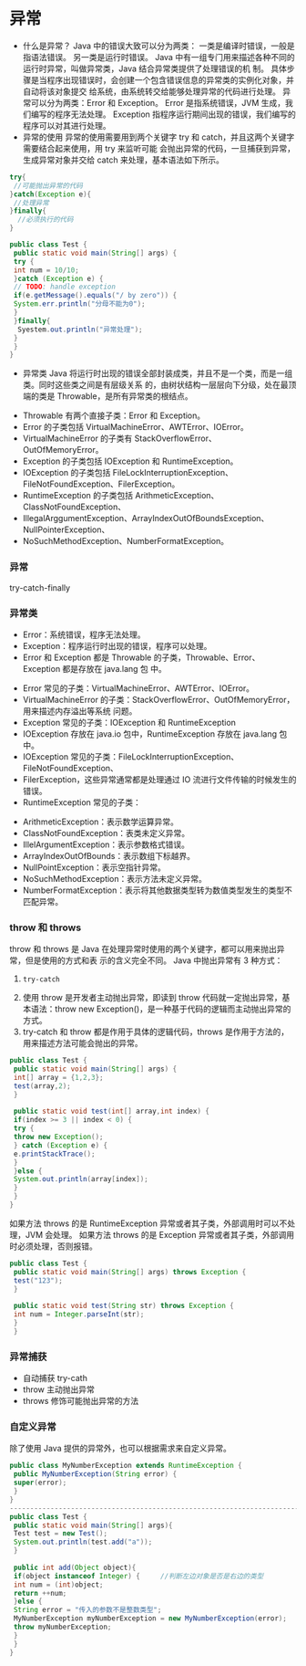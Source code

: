 # 异常
- 什么是异常？
Java 中的错误⼤致可以分为两类：
⼀类是编译时错误，⼀般是指语法错误。
另⼀类是运⾏时错误。
Java 中有⼀组专⻔⽤来描述各种不同的运⾏时异常，叫做异常类，Java 结合异常类提供了处理错误的机
制。
具体步骤是当程序出现错误时，会创建⼀个包含错误信息的异常类的实例化对象，并⾃动将该对象提交
给系统，由系统转交给能够处理异常的代码进⾏处理。
异常可以分为两类：Error 和 Exception。
Error 是指系统错误，JVM ⽣成，我们编写的程序⽆法处理。
Exception 指程序运⾏期间出现的错误，我们编写的程序可以对其进⾏处理。
- 异常的使⽤
异常的使⽤需要⽤到两个关键字 try 和 catch，并且这两个关键字需要结合起来使⽤，⽤ try 来监听可能
会抛出异常的代码，⼀旦捕获到异常，⽣成异常对象并交给 catch 来处理，基本语法如下所示。
```java
try{
 //可能抛出异常的代码
}catch(Exception e){
 //处理异常
}finally{
  //必须执行的代码
}
```

```java
public class Test {
 public static void main(String[] args) {
 try {
 int num = 10/10;
 }catch (Exception e) {
 // TODO: handle exception
 if(e.getMessage().equals("/ by zero")) {
 System.err.println("分⺟不能为0");
 }
 }finally{
  Syestem.out.println("异常处理");
 }
 }
}
```
- 异常类
Java 将运⾏时出现的错误全部封装成类，并且不是⼀个类，⽽是⼀组类。同时这些类之间是有层级关系
的，由树状结构⼀层层向下分级，处在最顶端的类是 Throwable，是所有异常类的根结点。
* Throwable 有两个直接⼦类：Error 和 Exception。
* Error 的⼦类包括 VirtualMachineError、AWTError、IOError。
* VirtualMachineError 的⼦类有 StackOverflowError、OutOfMemoryError。
* Exception 的⼦类包括 IOException 和 RuntimeException。
* IOException 的⼦类包括 FileLockInterruptionException、FileNotFoundException、FilerException。
* RuntimeException 的⼦类包括 ArithmeticException、ClassNotFoundException、
* IllegalArggumentException、ArrayIndexOutOfBoundsException、NullPointerException、
* NoSuchMethodException、NumberFormatException。
### 
### **异常**
try-catch-finally

### **异常类**
- Error：系统错误，程序⽆法处理。
- Exception：程序运⾏时出现的错误，程序可以处理。
- Error 和 Exception 都是 Throwable 的⼦类，Throwable、Error、Exception 都是存放在 java.lang 包
中。
* Error 常⻅的⼦类：VirtualMachineError、AWTError、IOError。
* VirtualMachineError 的⼦类：StackOverflowError、OutOfMemoryError，⽤来描述内存溢出等系统
问题。
* Exception 常⻅的⼦类：IOException 和 RuntimeException
* IOException 存放在 java.io 包中，RuntimeException 存放在 java.lang 包中。
* IOException 常⻅的⼦类：FileLockInterruptionException、FileNotFoundException、
* FilerException，这些异常通常都是处理通过 IO 流进⾏⽂件传输的时候发⽣的错误。
* RuntimeException 常⻅的⼦类：
- ArithmeticException：表示数学运算异常。
- ClassNotFoundException：表类未定义异常。
- IllelArgumentException：表示参数格式错误。
- ArrayIndexOutOfBounds：表示数组下标越界。
- NullPointException：表示空指针异常。
- NoSuchMethodException：表示⽅法未定义异常。
- NumberFormatException：表示将其他数据类型转为数值类型发⽣的类型不匹配异常。

### **throw 和 throws**
throw 和 throws 是 Java 在处理异常时使⽤的两个关键字，都可以⽤来抛出异常，但是使⽤的⽅式和表
示的含义完全不同。
Java 中抛出异常有 3 种⽅式：
1.     try-catch
2.    使⽤ throw 是开发者主动抛出异常，即读到 throw 代码就⼀定抛出异常，基本语法：throw new
        Exception()，是⼀种基于代码的逻辑⽽主动抛出异常的⽅式。
3.    try-catch 和 throw 都是作⽤于具体的逻辑代码，throws 是作⽤于⽅法的，⽤来描述⽅法可能会抛出的异常。

```java
public class Test {
 public static void main(String[] args) {
 int[] array = {1,2,3};
 test(array,2);
 }
 
 public static void test(int[] array,int index) {
 if(index >= 3 || index < 0) {
 try {
 throw new Exception();
 } catch (Exception e) {
 e.printStackTrace();
 }
 }else {
 System.out.println(array[index]);
 }
 }
}
```
如果⽅法 throws 的是 RuntimeException 异常或者其⼦类，外部调⽤时可以不处理，JVM 会处理。
如果⽅法 throws 的是 Exception 异常或者其⼦类，外部调⽤时必须处理，否则报错。
```java
public class Test {
 public static void main(String[] args) throws Exception {
 test("123");
 }
 
 public static void test(String str) throws Exception {
 int num = Integer.parseInt(str);
 }
 }
```

### **异常捕获**
- ⾃动捕获 try-cath
- throw 主动抛出异常
- throws 修饰可能抛出异常的⽅法

### **⾃定义异常**
除了使⽤ Java 提供的异常外，也可以根据需求来⾃定义异常。
```java
public class MyNumberException extends RuntimeException {
 public MyNumberException(String error) {
 super(error);
 }
}
-------------------------------------------------------------------------------------
public class Test {
 public static void main(String[] args){
 Test test = new Test();
 System.out.println(test.add("a"));
 }
 
 public int add(Object object){
 if(object instanceof Integer) {     //判断左边对象是否是右边的类型
 int num = (int)object;
 return ++num;
 }else {
 String error = "传⼊的参数不是整数类型";
 MyNumberException myNumberException = new MyNumberException(error);
 throw myNumberException;
 }
 }
}
```
